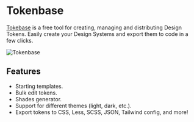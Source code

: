 # Tokenbase

[Tokebase](https://token-base.com) is a free tool for creating, managing and distributing Design Tokens.
Easily create your Design Systems and export them to code in a few clicks.

![Tokenbase](https://token-base.com/APP_SCREENSHOT.jpg)

## Features

- Starting templates.
- Bulk edit tokens.
- Shades generator.
- Support for different themes (light, dark, etc.).
- Export tokens to CSS, Less, SCSS, JSON, Tailwind config, and more!
